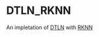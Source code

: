 # DTLN_RKNN
An impletation of [DTLN](https://github.com/breizhn/DTLN) with [RKNN](https://github.com/rockchip-linux/rknn-toolkit2)
